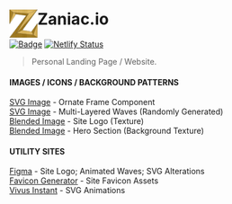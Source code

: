 # Zaniac.io <img src="./assets/icons/header/logo.png" alt="pokeball-img" height="50" align="left">
[![Badge](https://loua6f3zohq8.runkit.sh)](https://zaniac.io/)
[![Netlify Status](https://api.netlify.com/api/v1/badges/fccb1121-9dcd-427d-9711-ab9f64e7dba2/deploy-status)](https://app.netlify.com/sites/zaniacportfolio/deploys)

> Personal Landing Page / Website.

#### IMAGES / ICONS / BACKGROUND PATTERNS
[SVG Image](https://stock.adobe.com/images/id/340190715?as_campaign=Freepik&as_content=api&as_audience=idp&tduid=1f873e13bf364be98828b44724e23979&as_channel=affiliate&as_campclass=redirect&as_source=arvato) - Ornate Frame Component<br>
[SVG Image](https://app.haikei.app/) - Multi-Layered Waves (Randomly Generated)<br>
[Blended Image](https://www.behance.net/gallery/60064327/20-Seamless-Brushed-Metal-Background-Textures-DOWNLOAD) - Site Logo (Texture)<br>
[Blended Image](https://www.toptal.com/designers/subtlepatterns/rocky-wall/) - Hero Section (Background Texture)<br>

#### UTILITY SITES
[Figma](https://www.figma.com/) - Site Logo; Animated Waves; SVG Alterations<br>
[Favicon Generator](https://realfavicongenerator.net/) - Site Favicon Assets<br>
[Vivus Instant](https://maxwellito.github.io/vivus-instant/) - SVG Animations<br>